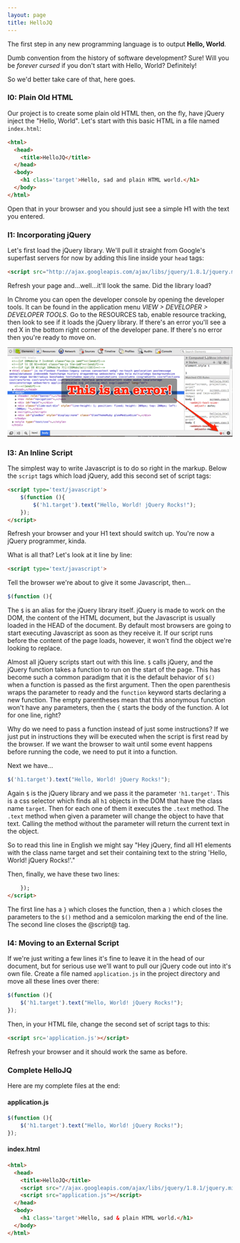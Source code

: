 ```yaml
---
layout: page
title: HelloJQ
---
```


The first step in any new programming language is to output **Hello, World**. 

Dumb convention from the history of software development? Sure! Will you be *forever cursed* if you don't start with Hello, World? Definitely!

So we'd better take care of that, here goes.

### I0: Plain Old HTML

Our project is to create some plain old HTML then, on the fly, have jQuery inject the "Hello, World".  Let's start with this basic HTML in a file named `index.html`:

```html
<html>
  <head>
    <title>HelloJQ</title>
  </head>
  <body>
    <h1 class='target'>Hello, sad and plain HTML world.</h1>
  </body>
</html>
```

Open that in your browser and you should just see a simple H1 with the text you entered.

### I1: Incorporating jQuery

Let's first load the jQuery library.  We'll pull it straight from Google's superfast servers for now by adding this line inside your `head` tags:

```html
<script src="http://ajax.googleapis.com/ajax/libs/jquery/1.8.1/jquery.min.js"></script>
```

Refresh your page and...well...it'll look the same.  Did the library load?  

In Chrome you can open the developer console by opening the developer tools. It can be found in the application menu *VIEW > DEVELOPER > DEVELOPER TOOLS*.  Go to the RESOURCES tab, enable resource tracking, then look to see if it loads the jQuery library.  If there's an error you'll see a red X in the bottom right corner of the developer pane.  If there's no error then you're ready to move on.

![image](hellojq-developer-tools-error.png)

### I3: An Inline Script

The simplest way to write Javascript is to do so right in the markup.  Below the `script` tags which load jQuery, add this second set of script tags:

```html
<script type='text/javascript'>
    $(function (){
        $('h1.target').text("Hello, World! jQuery Rocks!");
    });
</script>
```

Refresh your browser and your H1 text should switch up.  You're now a jQuery programmer, kinda.

What is all that?  Let's look at it line by line:

```html
<script type='text/javascript'>
```

Tell the browser we're about to give it some Javascript, then...

```javascript
$(function (){
```

The `$` is an alias for the jQuery library itself.  jQuery is made to work on the DOM, the content of the HTML document, but the Javascript is usually loaded in the HEAD of the document.  By default most browsers are going to start executing Javascript as soon as they receive it.  If our script runs before the content of the page loads, however, it won't find the object we're looking to replace.

Almost all jQuery scripts start out with this line.  `$` calls jQuery, and the jQuery function takes a function to run on the start of the page.  This has become such a common paradigm that it is the default behavior of `$()` when a function is passed as the first argument.  Then the open parenthesis wraps the parameter to ready and the `function` keyword starts declaring a new function.  The empty parentheses mean that this anonymous function won't have any parameters, then the `{` starts the body of the function.  A lot for one line, right?

Why do we need to pass a function instead of just some instructions? If we just put in instructions they will be executed when the script is first read by the browser.  If we want the browser to wait until some event happens before running the code, we need to put it into a function.

Next we have...

```javascript
$('h1.target').text("Hello, World! jQuery Rocks!");
```

Again `$` is the jQuery library and we pass it the parameter `'h1.target'`.  This is a css selector which finds all `h1` objects in the DOM that have the class name `target`.  Then for each one of them it executes the `.text` method. The `.text` method when given a parameter will change the object to have that text. Calling the method without the parameter will return the current text in the object.

So to read this line in English we might say "Hey jQuery, find all H1 elements with the class name target and set their containing text to the string 'Hello, World! jQuery Rocks!'."

Then, finally, we have these two lines:

```html
    });
</script>
```

The first line has a `}` which closes the function, then a `)` which closes the parameters to the `$()` method and a semicolon marking the end of the line.  The second line closes the @script@ tag.

### I4: Moving to an External Script

If we're just writing a few lines it's fine to leave it in the head of our document, but for serious use we'll want to pull our jQuery code out into it's own file.  Create a file named `application.js` in the project directory and move all these lines over there:

```javascript
$(function (){
    $('h1.target').text("Hello, World! jQuery Rocks!");
});
```

Then, in your HTML file, change the second set of script tags to this:

```html
<script src='application.js'></script>
```

Refresh your browser and it should work the same as before.

### Complete HelloJQ

Here are my complete files at the end:

#### application.js

```javascript
$(function (){
    $('h1.target').text("Hello, World! jQuery Rocks!");
});
```

#### index.html

```html
<html>
  <head>
    <title>HelloJQ</title>
    <script src="//ajax.googleapis.com/ajax/libs/jquery/1.8.1/jquery.min.js"></script>
    <script src="application.js"></script>
  </head>
  <body>
    <h1 class='target'>Hello, sad & plain HTML world.</h1>
  </body>
</html>
```
